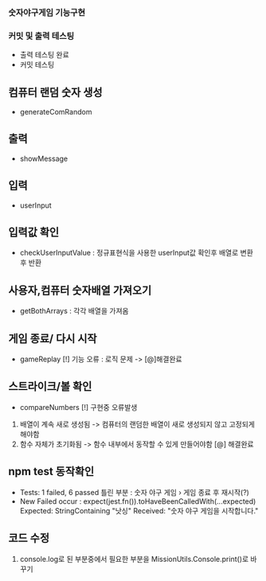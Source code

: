 ### 숫자야구게임 기능구현

### 커밋 및 출력 테스팅
- 출력 테스팅 완료
- 커밋 테스팅

## 컴퓨터 랜덤 숫자 생성
- generateComRandom

## 출력
- showMessage

## 입력
- userInput

## 입력값 확인
- checkUserInputValue : 정규표현식을 사용한 userInput값 확인후 배열로 변환후 반환

## 사용자,컴퓨터 숫자배열 가져오기
- getBothArrays : 각각 배열을 가져옴

## 게임 종료/ 다시 시작
- gameReplay
[!] 기능 오류 : 로직 문제 -> [@]해결완료

## 스트라이크/볼 확인
- compareNumbers
[!] 구현중 오류발생
1. 배열이 계속 새로 생성됨 -> 컴퓨터의 랜덤한 배열이 새로 생성되지 않고 고정되게 해야함
2. 함수 자체가 초기화됨 -> 함수 내부에서 동작할 수 있게 만들어야함
[@] 해결완료 

## npm test 동작확인
- Tests: 1 failed, 6 passed
틀린 부분 : 숫자 야구 게임 › 게임 종료 후 재시작(?)
- New Failed occur : expect(jest.fn()).toHaveBeenCalledWith(...expected)
  Expected: StringContaining "낫싱"
  Received: "숫자 야구 게임을 시작합니다."


## 코드 수정
1. console.log로 된 부분중에서 필요한 부분을 MissionUtils.Console.print()로 바꾸기